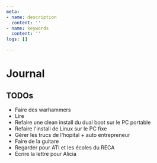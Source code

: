 ```yaml
---
meta:
- name: description
  content: ''
- name: keywords
  content: ''
logs: []

---
```

# Journal

## TODOs

* Faire des warhammers
* Lire
* Refaire une clean install du dual boot sur le PC portable
* Refaire l'install de Linux sur le PC fixe
* Gérer les trucs de l'hopital + auto entrepreneur
* Faire de la guitare
* Regarder pour ATI et les écoles du RECA
* Écrire la lettre pour Alicia